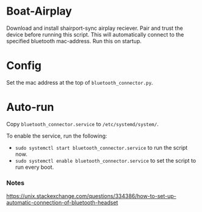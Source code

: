 # Boat-Airplay
Download and install shairport-sync airplay reciever.
Pair and trust the device before running this script.
This will automatically connect to the specified bluetooth mac-address.
Run this on startup.

# Config
Set the mac address at the top of `bluetooth_connector.py`.

# Auto-run
Copy `bluetooth_connector.service` to `/etc/systemd/system/`.

To enable the service, run the following: 

* `sudo systemctl start bluetooth_connector.service` to run the script now.
* `sudo systemctl enable bluetooth_connector.service` to set the script to run every boot.

### Notes
https://unix.stackexchange.com/questions/334386/how-to-set-up-automatic-connection-of-bluetooth-headset
